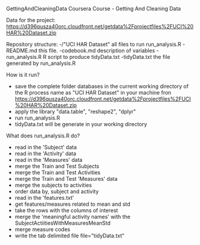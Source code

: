 GettingAndCleaningData
Coursera Course - Getting And Cleaning Data

Data for the project:
https://d396qusza40orc.cloudfront.net/getdata%2Fprojectfiles%2FUCI%20HAR%20Dataset.zip

Repository structure:
-/"UCI HAR Dataset" all files to run run_analysis.R
-README.md this file.
-codebook.md description of variables
-run_analysis.R R script to produce tidyData.txt
-tidyData.txt the file generated by run_analysis.R

How is it run?
- save the complete folder databases in the current working directory of the R process name as "UCI HAR Dataset" in your machine fron https://d396qusza40orc.cloudfront.net/getdata%2Fprojectfiles%2FUCI%20HAR%20Dataset.zip
- apply the library "data.table", "reshape2", "dplyr"
- run run_analysis.R
- tidyData.txt will be generate in your working directory

What does run_analysis.R do?
- read in the 'Subject' data
- read in the 'Activity' data
- read in the 'Measures' data
- merge the Train and Test Subjects
- merge the Train and Test Activities
- merge the Train and Test 'Measures' data
- merge the subjects to activities
- order data by, subject and activity
- read in the 'features.txt'
- get features/measures related to mean and std
- take the rows with the columns of interest 
- merge the 'meaningful activity names' with the SubjectActiitiesWithMeasuresMeanStd
- merge measure codes
- write the tab delimited file file="tidyData.txt"
